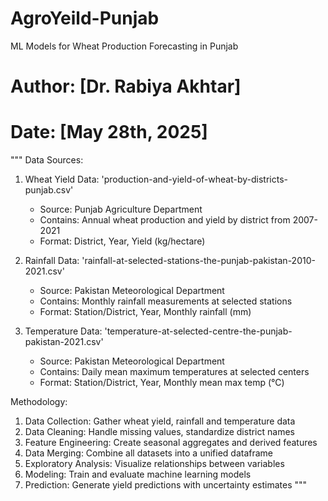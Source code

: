 # AgroYeild-Punjab
ML Models for Wheat Production Forecasting in Punjab


# Author: [Dr. Rabiya Akhtar]
# Date: [May 28th, 2025]

"""
Data Sources:
1. Wheat Yield Data: 'production-and-yield-of-wheat-by-districts-punjab.csv'
   - Source: Punjab Agriculture Department
   - Contains: Annual wheat production and yield by district from 2007-2021
   - Format: District, Year, Yield (kg/hectare)

2. Rainfall Data: 'rainfall-at-selected-stations-the-punjab-pakistan-2010-2021.csv'
   - Source: Pakistan Meteorological Department
   - Contains: Monthly rainfall measurements at selected stations
   - Format: Station/District, Year, Monthly rainfall (mm)

3. Temperature Data: 'temperature-at-selected-centre-the-punjab-pakistan-2021.csv'
   - Source: Pakistan Meteorological Department
   - Contains: Daily mean maximum temperatures at selected centers
   - Format: Station/District, Year, Monthly mean max temp (°C)

Methodology:
1. Data Collection: Gather wheat yield, rainfall and temperature data
2. Data Cleaning: Handle missing values, standardize district names
3. Feature Engineering: Create seasonal aggregates and derived features
4. Data Merging: Combine all datasets into a unified dataframe
5. Exploratory Analysis: Visualize relationships between variables
6. Modeling: Train and evaluate machine learning models
7. Prediction: Generate yield predictions with uncertainty estimates
"""
